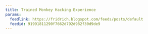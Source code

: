 ```yaml
---
title: Trained Monkey Hacking Experience
params:
  feedlink: https://fridrich.blogspot.com/feeds/posts/default
  feedid: 91991811290f7662d792d982f30d9de9
---
```

